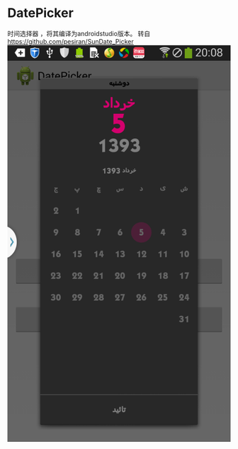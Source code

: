 DatePicker
==========

时间选择器 ，将其编译为androidstudio版本。 转自 https://github.com/pesiran/SunDate_Picker
![Screenshot](screenshot.png)
